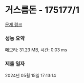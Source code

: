 # 거스름돈 - 175177/1 

[문제 링크](https://level.goorm.io/exam/175177/%EA%B1%B0%EC%8A%A4%EB%A6%84-%EB%8F%88/quiz/1) 

### 성능 요약

메모리: 31.23 MB, 시간: 0.03 ms

### 제출 일자

2024년 05월 15일 17:13:14

